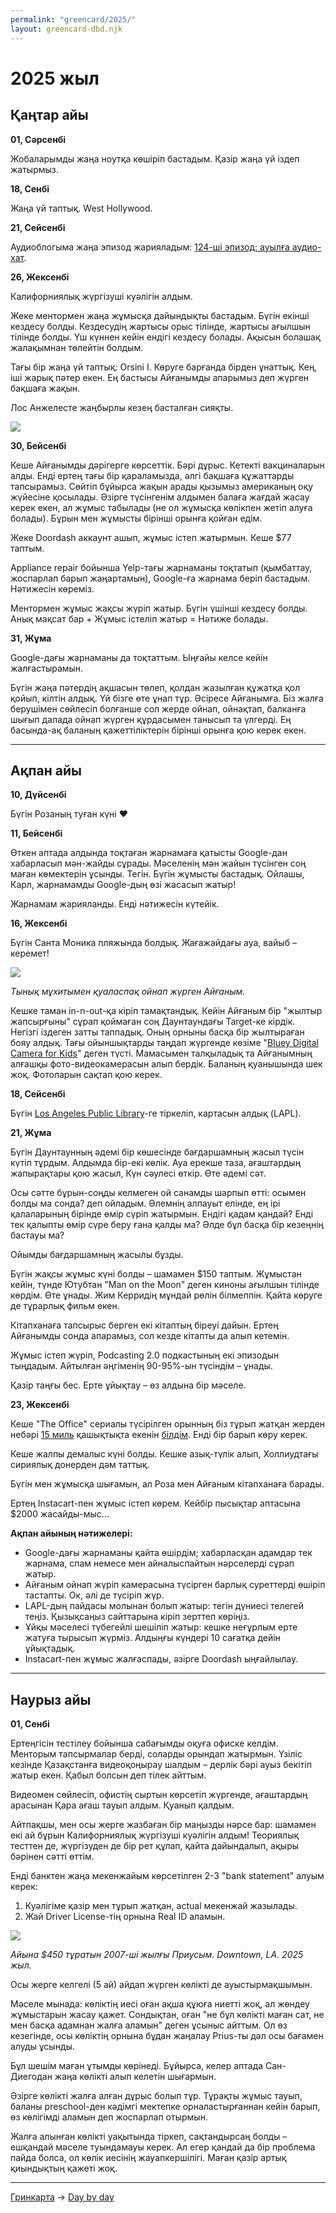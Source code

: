 ```yaml
---
permalink: "greencard/2025/"
layout: greencard-dbd.njk
---
```


<!-- <img class="right-float-photo" src="" /> -->

# 2025 жыл

## Қаңтар айы

**01, Сәрсенбі**

Жобаларымды жаңа ноутқа көшіріп бастадым. Қазір жаңа үй іздеп жатырмыз.

**18, Сенбі**

Жаңа үй таптық. West Hollywood.

**21, Сейсенбі**

Аудиоблогыма жаңа эпизод жарияладым: [124-ші эпизод: ауылға аудио-хат](https://feeds.podcasting.center/podcast/124).

**26, Жексенбі**

Калифорниялық жүргізуші куәлігін алдым.

Жеке ментормен жаңа жұмысқа дайындықты бастадым. Бүгін екінші кездесу болды. Кездесудің жартысы орыс тілінде, жартысы ағылшын тілінде болды. Үш күннен кейін ендігі кездесу болады. Ақысын болашақ жалақымнан төлейтін болдым.

Тағы бір жаңа үй таптық: Orsini I. Көруге барғанда бірден ұнаттық. Кең, іші жарық пәтер екен. Ең бастысы Айғанымды апарымыз деп жүрген бақшаға жақын.

Лос Анжелесте жаңбырлы кезең басталған сияқты.

<img src="/greencard/images/2025/Jan-2025-LA-rain.jpg" />

**30, Бейсенбі**

Кеше Айғанымды дәрігерге көрсеттік. Бәрі дұрыс. Кетекті вакциналарын алды. Енді ертең тағы бір қараламызда, әлгі бақшаға құжаттарды тапсырамыз. Сөйтіп бұйырса жақын арады қызымыз американың оқу жүйесіне қосылады. Әзірге түсінгенім алдымен балаға жағдай жасау керек екен, ал жұмыс табылады (не ол жұмысқа көлікпен жетіп алуға болады). Бұрын мен жұмысты бірінші орынға қойған едім.

Жеке Doordash аккаунт ашып, жұмыс істеп жатырмын. Кеше $77 таптым. 

Appliance repair бойынша Yelp-тағы жарнаманы тоқтатып (қымбаттау, жоспарлап барып жаңартамын), Google-ға жарнама беріп бастадым. Нәтижесін көреміз.

Ментормен жұмыс жақсы жүріп жатыр. Бүгін үшінші кездесу болды. Анық мақсат бар + Жұмыс істеліп жатыр = Нәтиже болады.

**31, Жұма**

Google-дағы жарнаманы да тоқтаттым. Ыңғайы келсе кейін жалғастырамын.

Бүгін жаңа пәтердің ақшасын төлеп, қолдан жазылған құжатқа қол қойып, кілтін алдық. Үй бізге өте ұнап тұр. Әсіресе Айғанымға. Біз жалға берушімен сөйлесіп болғанше сол жерде ойнап, ойнақтап, балканға шығып далада ойнап жүрген құрдасымен танысып та үлгерді. Ең басында-ақ баланың қажеттіліктерін бірінші орынға қою керек екен.

---

## Ақпан айы

**10, Дүйсенбі**

Бүгін Розаның туған күні ❤️

**11, Бейсенбі**

Өткен аптада алдында тоқтаған жарнамаға қатысты Google-дан хабарласып мән-жайды сұрады. Мәселенің мән жайын түсінген соң маған көмектерін ұсынды. Тегін. Бүгін жұмысты бастадық. Ойлашы, Карл, жарнамамды Google-дың өзі жасасып жатыр!

Жарнамам жарияланды. Енді нәтижесін күтейік.

**16, Жексенбі**

Бүгін Санта Моника пляжында болдық. Жағажайдағы ауа, вайыб – керемет!

<!-- Кешке дейінгі паркиң $9. Карта арқылы төлей алмаған соң, қағаз ақшамен төледік. Бәрі солай істеп жатыр екен. Америкаға келгелі екі рет паркиң үшін ticket төлеп үлгердім. -->

<img src="/greencard/images/2025/IMG_20250216_170641570-v2.jpg" />

*Тынық мұхитымен қуаласпақ ойнап жүрген Айғаным.*

Кешке таман in-n-out-қа кіріп тамақтандық. Кейін Айғаным бір "жылтыр жапсырғыны" сұрап қоймаған соң Даунтаундағы Target-ке кірдік. Негізгі іздеген затты таппадық. Оның орныны басқа бір жылтыраған бояу алдық. Тағы ойыншықтарды таңдап жүргенде көзіме "[Bluey Digital Camera for Kids](https://www.ekids.com/collections/bluey/products/bluey-digital-camera-for-kids)" деген түсті. Мамасымен талқыладық та Айғанымның алғашқы фото-видеокамерасын алып бердік. Баланың қуанышында шек жоқ. Фотоларын сақтап қою керек.

**18, Сейсенбі**

Бүгін [Los Angeles Public Library](https://lapl.org/)-ге тіркеліп, картасын алдық (LAPL).

**21, Жұма**

Бүгін Даунтаунның әдемі бір көшесінде бағдаршамның жасыл түсін күтіп тұрдым. Алдымда бір-екі көлік. Ауа ерекше таза, ағаштардың жапырақтары қою жасыл, Күн сәулесі өткір. Өте әдемі сәт.

Осы сәтте бұрын-соңды келмеген ой санамды шарпып өтті: осымен болды ма сонда? деп ойладым. Әлемнің алпауыт елінде, ең ірі қалаларының бірінде өмір сүріп жатырмын. Ендігі қадам қандай? Енді тек қалыпты өмір сүре беру ғана қалды ма? Әлде бұл басқа бір кезеңнің бастауы ма?

Ойымды бағдаршамның жасылы бұзды.

Бүгін жақсы жұмыс күні болды – шамамен $150 таптым. Жұмыстан кейін, түнде Ютубтан "Man on the Moon" деген киноны ағылшын тілінде көрдім. Өте ұнады. Жим Керридің мұндай рөлін білмеппін. Қайта көруге де тұрарлық фильм екен.

Кітапханаға тапсырыс берген екі кітаптың біреуі дайын. Ертең Айғанымды сонда апарамыз, сол кезде кітапты да алып кетемін.

Жұмыс істеп жүріп, Podcasting 2.0 подкастының екі эпизодын тыңдадым. Айтылған әңгіменің 90-95%-ын түсіндім – ұнады.  

Қазір таңғы бес. Ерте ұйықтау – өз алдына бір мәселе.

**23, Жексенбі**

Кеше "The Office" сериалы түсірілген орынның біз тұрып жатқан жерден небәрі [15 миль](https://maps.app.goo.gl/fpYctfJ5sQa7uFfq7) қашықтықта екенін [білдім](https://www.reddit.com/r/DunderMifflin/comments/9dajus/comment/e5grv3p/). Енді бір барып көру керек.  

Кеше жалпы демалыс күні болды. Кешке азық-түлік алып, Холлиудтағы сириялық донерден дәм таттық.  

Бүгін мен жұмысқа шығамын, ал Роза мен Айғаным кітапханаға барады.

Ертең Instacart-пен жұмыс істеп көрем. Кейбір пысықтар аптасына $2000 жасайды-мыс...

**Ақпан айының нәтижелері:**

 - Google-дағы жарнаманы қайта өшірдім; хабарласқан адамдар тек жарнама, спам немесе мен айналыспайтын нәрселерді сұрап жатыр.
 - Айғаным ойнап жүріп камерасына түсірген барлық суреттерді өшіріп тастапты. Ок, әлі де түсіріп жүр.
 - LAPL-дың пайдасы молынан болып жатыр: тегін дүниесі телегей теңіз. Қызықсаңыз сайттарына кіріп зерттеп көріңіз.
 - Ұйқы мәселесі түбегейлі шешіліп жатыр: кешке неғұрлым ерте жатуға тырысып жүрміз. Алдыңғы күндері 10 сағатқа дейін ұйықтадық.
 - Instacart-пен жұмыс жалғаспады, әзірге Doordash ыңғайлылау.

---

## Наурыз айы

**01, Cенбі**

Ертеңгісін тестілеу бойынша сабағымды оқуға офиске келдім. Менторым тапсырмалар берді, соларды орындап жатырмын. Үзіліс кезінде Қазақстанға видеоқоңырау шалдым – дерлік бәрі ауыз бекітіп жатыр екен. Қабыл болсын деп тілек айттым.  

Видеомен сөйлесіп, офистің сыртын көрсетіп жүргенде, ағаштардың арасынан Қара ағаш тауып алдым. Қуанып қалдым.

Айтпақшы, мен осы жерге жазбаған бір маңызды нәрсе бар: шамамен екі ай бұрын Калифорниялық жүргізуші куәлігін алдым! Теориялық тесттен де, жүргізуден де бір рет құлап, қайта дайындалып, ақыры бәрінен сәтті өттім.  

Енді банктен жаңа мекенжайым көрсетілген 2-3 "bank statement" алуым керек:  
1. Куәлігіме қазір мен тұрып жатқан, actual мекенжай жазылады.  
2. Жай Driver License-тің орнына Real ID аламын.

<img class="right-float-photo" src="/greencard/images/2025/my-rent-prius-2007.jpg" />

*Айына $450 тұратын 2007-ші жылғы Приусым. Downtown, LA. 2025 жыл.*

Осы жерге келгелі (5 ай) айдап жүрген көлікті де ауыстырмақшымын.  

Мәселе мынада: көліктің иесі оған ақша құюға ниетті жоқ, ал жөндеу жұмыстарын жасау қажет. Сондықтан, оған "не бұл көлікті маған сат, не мен басқа адамнан жалға аламын" деген ұсыныс айттым. Ол өз кезегінде, осы көліктің орнына бұдан жаңалау Prius-ты дәл осы бағамен алуды ұсынды.  

Бұл шешім маған ұтымды көрінеді. Бұйырса, келер аптада Сан-Диегодан жаңа көлікті алып келетін шығармын.

Әзірге көлікті жалға алған дұрыс болып тұр. Тұрақты жұмыс тауып, баланы preschool-ден кәдімгі мектепке орналастырғаннан кейін барып, өз көлігімді аламын деп жоспарлап отырмын.  

Жалға алынған көлікті уақытында тіркеп, сақтандырсаң болды – ешқандай мәселе туындамауы керек. Ал егер қандай да бір проблема пайда болса, ол көлік иесінің жауапкершілігі. Маған қазір артық қиындықтың қажеті жоқ.

---

[Гринкарта](/greencard/) &rarr; [Day by day](/greencard/days)